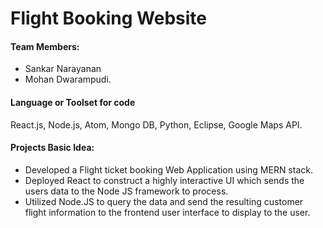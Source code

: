 # Flight Booking Website
#### Team Members: 
* Sankar Narayanan
* Mohan Dwarampudi.
#### Language or Toolset for code
React.js, Node.js, Atom, Mongo DB, Python, Eclipse, Google Maps API.
#### Projects Basic Idea:
*	Developed a Flight ticket booking Web Application using MERN stack.
*	Deployed React to construct a highly interactive UI which sends the users data to the Node JS framework to process.
*	Utilized Node.JS to query the data and send the resulting customer flight information to the frontend user interface to display to the user. 


